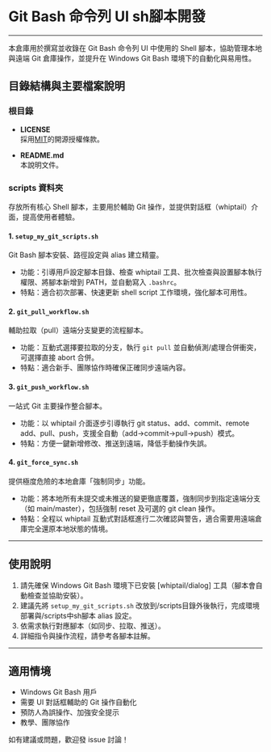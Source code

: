 # Git Bash 命令列 UI sh腳本開發
---

本倉庫用於撰寫並收錄在 Git Bash 命令列 UI 中使用的 Shell 腳本，協助管理本地與遠端 Git 倉庫操作，並提升在 Windows Git Bash 環境下的自動化與易用性。

## 目錄結構與主要檔案說明

### 根目錄

- **LICENSE**  
  採用[MIT](LICENSE)的開源授權條款。

- **README.md**  
  本說明文件。

### scripts 資料夾

存放所有核心 Shell 腳本，主要用於輔助 Git 操作，並提供對話框（whiptail）介面，提高使用者體驗。

#### 1. `setup_my_git_scripts.sh`
Git Bash 腳本安裝、路徑設定與 alias 建立精靈。  
- 功能：引導用戶設定腳本目錄、檢查 whiptail 工具、批次檢查與設置腳本執行權限、將腳本新增到 PATH，並自動寫入 `.bashrc`。
- 特點：適合初次部署、快速更新 shell script 工作環境，強化腳本可用性。

#### 2. `git_pull_workflow.sh`
輔助拉取（pull）遠端分支變更的流程腳本。  
- 功能：互動式選擇要拉取的分支，執行 `git pull` 並自動偵測/處理合併衝突，可選擇直接 abort 合併。
- 特點：適合新手、團隊協作時確保正確同步遠端內容。

#### 3. `git_push_workflow.sh`
一站式 Git 主要操作整合腳本。  
- 功能：以 whiptail 介面逐步引導執行 git status、add、commit、remote add、pull、push，支援全自動（add→commit→pull→push）模式。
- 特點：方便一鍵新增修改、推送到遠端，降低手動操作失誤。

#### 4. `git_force_sync.sh`
提供極度危險的本地倉庫「強制同步」功能。  
- 功能：將本地所有未提交或未推送的變更徹底覆蓋，強制同步到指定遠端分支（如 main/master），包括強制 reset 及可選的 git clean 操作。
- 特點：全程以 whiptail 互動式對話框進行二次確認與警告，適合需要用遠端倉庫完全還原本地狀態的情境。

---

## 使用說明

1. 請先確保 Windows Git Bash 環境下已安裝 [whiptail/dialog] 工具（腳本會自動檢查並協助安裝）。
2. 建議先將 `setup_my_git_scripts.sh` 改放到/scripts目錄外後執行，完成環境部署與/scripts中sh腳本 alias 設定。
3. 依需求執行對應腳本（如同步、拉取、推送）。
4. 詳細指令與操作流程，請參考各腳本註解。

---

## 適用情境

- Windows Git Bash 用戶
- 需要 UI 對話框輔助的 Git 操作自動化
- 預防人為誤操作、加強安全提示
- 教學、團隊協作

如有建議或問題，歡迎發 issue 討論！
